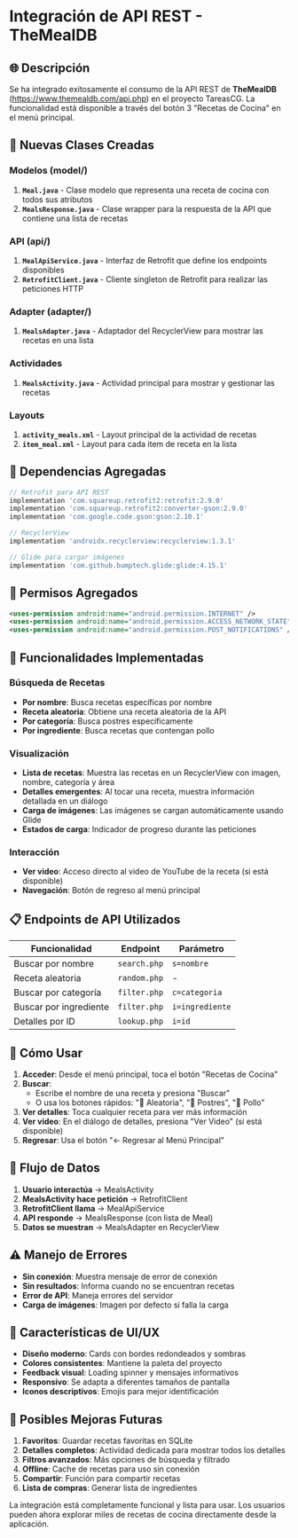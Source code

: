 # Integración de API REST - TheMealDB

## 🌐 Descripción

Se ha integrado exitosamente el consumo de la API REST de **TheMealDB** (https://www.themealdb.com/api.php) en el proyecto TareasCG. La funcionalidad está disponible a través del botón 3 "Recetas de Cocina" en el menú principal.

## 📱 Nuevas Clases Creadas

### Modelos (model/)
1. **`Meal.java`** - Clase modelo que representa una receta de cocina con todos sus atributos
2. **`MealsResponse.java`** - Clase wrapper para la respuesta de la API que contiene una lista de recetas

### API (api/)
1. **`MealApiService.java`** - Interfaz de Retrofit que define los endpoints disponibles
2. **`RetrofitClient.java`** - Cliente singleton de Retrofit para realizar las peticiones HTTP

### Adapter (adapter/)
1. **`MealsAdapter.java`** - Adaptador del RecyclerView para mostrar las recetas en una lista

### Actividades
1. **`MealsActivity.java`** - Actividad principal para mostrar y gestionar las recetas

### Layouts
1. **`activity_meals.xml`** - Layout principal de la actividad de recetas
2. **`item_meal.xml`** - Layout para cada item de receta en la lista

## 🔧 Dependencias Agregadas

```gradle
// Retrofit para API REST
implementation 'com.squareup.retrofit2:retrofit:2.9.0'
implementation 'com.squareup.retrofit2:converter-gson:2.9.0'
implementation 'com.google.code.gson:gson:2.10.1'

// RecyclerView
implementation 'androidx.recyclerview:recyclerview:1.3.1'

// Glide para cargar imágenes
implementation 'com.github.bumptech.glide:glide:4.15.1'
```

## 🔑 Permisos Agregados

```xml
<uses-permission android:name="android.permission.INTERNET" />
<uses-permission android:name="android.permission.ACCESS_NETWORK_STATE" />
<uses-permission android:name="android.permission.POST_NOTIFICATIONS" />
```

## 🚀 Funcionalidades Implementadas

### Búsqueda de Recetas
- **Por nombre**: Busca recetas específicas por nombre
- **Receta aleatoria**: Obtiene una receta aleatoria de la API
- **Por categoría**: Busca postres específicamente
- **Por ingrediente**: Busca recetas que contengan pollo

### Visualización
- **Lista de recetas**: Muestra las recetas en un RecyclerView con imagen, nombre, categoría y área
- **Detalles emergentes**: Al tocar una receta, muestra información detallada en un diálogo
- **Carga de imágenes**: Las imágenes se cargan automáticamente usando Glide
- **Estados de carga**: Indicador de progreso durante las peticiones

### Interacción
- **Ver video**: Acceso directo al video de YouTube de la receta (si está disponible)
- **Navegación**: Botón de regreso al menú principal

## 📋 Endpoints de API Utilizados

| Funcionalidad | Endpoint | Parámetro |
|---------------|----------|-----------|
| Buscar por nombre | `search.php` | `s=nombre` |
| Receta aleatoria | `random.php` | - |
| Buscar por categoría | `filter.php` | `c=categoria` |
| Buscar por ingrediente | `filter.php` | `i=ingrediente` |
| Detalles por ID | `lookup.php` | `i=id` |

## 🎯 Cómo Usar

1. **Acceder**: Desde el menú principal, toca el botón "Recetas de Cocina"
2. **Buscar**: 
   - Escribe el nombre de una receta y presiona "Buscar"
   - O usa los botones rápidos: "🎲 Aleatoria", "🍰 Postres", "🐔 Pollo"
3. **Ver detalles**: Toca cualquier receta para ver más información
4. **Ver video**: En el diálogo de detalles, presiona "Ver Video" (si está disponible)
5. **Regresar**: Usa el botón "← Regresar al Menú Principal"

## 🔄 Flujo de Datos

1. **Usuario interactúa** → MealsActivity
2. **MealsActivity hace petición** → RetrofitClient
3. **RetrofitClient llama** → MealApiService
4. **API responde** → MealsResponse (con lista de Meal)
5. **Datos se muestran** → MealsAdapter en RecyclerView

## ⚠️ Manejo de Errores

- **Sin conexión**: Muestra mensaje de error de conexión
- **Sin resultados**: Informa cuando no se encuentran recetas
- **Error de API**: Maneja errores del servidor
- **Carga de imágenes**: Imagen por defecto si falla la carga

## 🎨 Características de UI/UX

- **Diseño moderno**: Cards con bordes redondeados y sombras
- **Colores consistentes**: Mantiene la paleta del proyecto
- **Feedback visual**: Loading spinner y mensajes informativos
- **Responsivo**: Se adapta a diferentes tamaños de pantalla
- **Iconos descriptivos**: Emojis para mejor identificación

## 🔮 Posibles Mejoras Futuras

1. **Favoritos**: Guardar recetas favoritas en SQLite
2. **Detalles completos**: Actividad dedicada para mostrar todos los detalles
3. **Filtros avanzados**: Más opciones de búsqueda y filtrado
4. **Offline**: Cache de recetas para uso sin conexión
5. **Compartir**: Función para compartir recetas
6. **Lista de compras**: Generar lista de ingredientes

La integración está completamente funcional y lista para usar. Los usuarios pueden ahora explorar miles de recetas de cocina directamente desde la aplicación.
